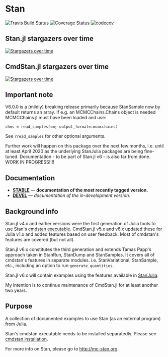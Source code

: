 # Stan

[![Travis Build Status](https://travis-ci.com/StanJulia/Stan.jl.svg?branch=master)](https://travis-ci.com/StanJulia/Stan.jl)
[![Coverage Status](https://coveralls.io/repos/StanJulia/Stan.jl/badge.svg?branch=master&service=github)](https://coveralls.io/github/StanJulia/Stan.jl?branch=master)
[![codecov](https://codecov.io/gh/StanJulia/Stan.jl/branch/master/graph/badge.svg)](https://codecov.io/gh/StanJulia/Stan.jl?branch=master)

## Stan.jl stargazers over time

[![Stargazers over time](https://starchart.cc/StanJulia/Stan.jl.svg)](https://starchart.cc/StanJulia/Stan.jl)

## CmdStan.jl stargazers over time

[![Stargazers over time](https://starchart.cc/StanJulia/CmdStan.jl.svg)](https://starchart.cc/StanJulia/CmdStan.jl)

## Important note

V6.0.0 is a (mildly) breaking release primarily because StanSample now by default returns an array.
If e.g. an MCMCChains.Chains object is needed MCMCChains.jl must have been loaded and use:
```
chns = read_samples(sm; output_format=:mcmcchains)
```

See `?read_samples` for other optional arguments. 

Further work will happen on this package over the next few months, i.e. until at least April 2020 as the underlying StanJulia packages are being fine-tuned. Documentation - to be part of Stan.jl v6 - is also far from done. WORK IN PROGRESS!!!!

## Documentation

- [**STABLE**][docs-stable-url] &mdash; **documentation of the most recently tagged version.**
- [**DEVEL**][docs-dev-url] &mdash; *documentation of the in-development version.*

## Background info

Stan.jl v4.x and earlier versions were the first generation of Julia tools to use Stan's [cmdstan executable](https://mc-stan.org/users/interfaces/cmdstan.html). CmdStan.jl v5.x and v6.x updated these for Julia v1.x and added features based on user feedback. Most of cmdstan's features are covered (but not all).

Stan.jl v6.x constitutes the third generation and extends Tamas Papp's approach taken in StanRun, StanDump and StanSamples. It covers all of cmdstan's features in separate modules. i.e. StanVariational, StanSample, etc., including an option to run `generate_quantities`.

Stan.jl v6.x will contain examples using the features available in [StanJulia](https://github.com/StanJulia). 

My intention is to continue maintenance of CmdStan.jl for at least another two years. 

## Purpose

A collection of documented examples to use Stan (as an external program) from Julia. 

Stan's cmdstan executable needs to be installed separatedly. Please see [cmdstan installation](https://stanjulia.github.io/Stan.jl/latest/INSTALLATION/). 

For more info on Stan, please go to <http://mc-stan.org>.


[docs-dev-img]: https://img.shields.io/badge/docs-dev-blue.svg
[docs-dev-url]: https://stanjulia.github.io/Stan.jl/latest

[docs-stable-img]: https://img.shields.io/badge/docs-stable-blue.svg
[docs-stable-url]: https://stanjulia.github.io/Stan.jl/stable

